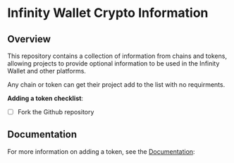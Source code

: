 # Infinity Wallet Crypto Information

## Overview
This repository contains a collection of information from chains and tokens, allowing projects to provide optional information to be used in the Infinity Wallet and other platforms.

Any chain or token can get their project add to the list with no requirments.

**Adding a token checklist**:
- [ ] Fork the Github repository

## Documentation

For more information on adding a token, see the [Documentation](https://docs.shardcoin.io/contact-us/listings-and-whitelistings/listing#token-custom-list-integration):
